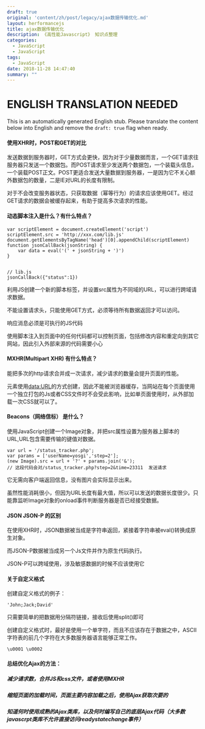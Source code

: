 ```yaml
---
draft: true
original: 'content/zh/post/legacy/ajax数据传输优化.md'
layout: herformancejs
title: ajax数据传输优化
description: 《高性能Javascript》 知识点整理
categories:
  - JavaScript
  - JavaScript
tags:
  - JavaScript
date: 2018-11-28 14:47:40
summary: ""
---
```


# ENGLISH TRANSLATION NEEDED

This is an automatically generated English stub. Please translate the content below into English and remove the `draft: true` flag when ready.

<!-- ORIGINAL CHINESE CONTENT STARTS -->
#### 使用XHR时，POST和GET的对比
发送数据到服务器时，GET方式会更快，因为对于少量数据而言，一个GET请求往服务器只发送一个数据包。而POST请求至少发送两个数据包，一个装载头信息，一个装载POST正文。POST更适合发送大量数据到服务器，一是因为它不关心额外数据包的数量，二是IE对URL的长度有限制。

对于不会改变服务器状态，只获取数据（幂等行为）的请求应该使用GET。经过GET请求的数据会被缓存起来，有助于提高多次请求的性能。

#### 动态脚本注入是什么？有什么特点？

    var scriptElement = document.createElement('script')
    scriptElement.src = 'http://xxx.com/lib.js'
    document.getElementsByTagName('head')[0].appendChild(scriptElement)
    function jsonCallBack(jsonString) {
        var data = eval('(' + jsonString + ')')
    }
    
    
    // lib.js
    jsonCallBack({"status":1})
利用JS创建一个新的脚本标签，并设置src属性为不同域的URL，可以进行跨域请求数据。

不能设置请求头，只能使用GET方式，必须等待所有数据返回才可以访问。

响应消息必须是可执行的JS代码

使用脚本注入到页面中的任何代码都可以控制页面，包括修改内容和重定向到其它网站，因此引入外部来源的代码需要小心

#### MXHR(Multipart XHR) 有什么特点？

能把多次的http请求合并成一次请求，减少请求的数量会提升页面的性能。

元素使用[data:URL](http://www.webhek.com/post/data-url.html)的方式创建，因此不能被浏览器缓存，当网站在每个页面使用一个独立打包的Js或者CSS文件时不会受此影响，比如单页面使用时，从外部加载一次CSS就可以了。

#### Beacons（网络信标） 是什么？

使用JavaScript创建一个Image对象，并把src属性设置为服务器上脚本的URL,URL包含需要传输的键值对数据。

    var url = '/status_tracker.php';
    var params = ['userName=yosgi','step=2'];
    (new Image).src = url + '?' + params.join('&');
    // 这段代码会对/status_tracker.php?step=2&time=23311  发送请求
    
它无需向客户端返回信息，没有图片会实际显示出来。

虽然性能消耗很小，但因为URL长度有最大值，所以可以发送的数据长度很少。只能靠监听Image对象的onload事件判断服务器是否已经接受数据。

#### JSON JSON-P 的区别

在使用XHR时，JSON数据被当成是字符串返回，紧接着字符串被eval()转换成原生对象。

而JSON-P数据被当成另一个Js文件并作为原生代码执行。


JSON-P可以跨域使用，涉及敏感数据的时候不应该使用它
#### 关于自定义格式

创建自定义格式的例子：

    'John;Jack;David'

只需要简单的把数据用分隔符链接，接收后使用split()即可

创建自定义格式时，最好是使用一个单字符，而且不应该存在于数据之中，ASCII字符表的前几个字符在大多数服务器语言能够正常工作。

    \u0001 \u0002
    
#### 总结优化Ajax的方法：

##### 减少请求数，合并JS和css文件，或者使用MXHR

##### 缩短页面的加载时间，页面主要内容加载之后，使用Ajax获取次要的

##### 知道何时使用成熟的Ajax类库，以及何时编写自己的底层Ajax代码（大多数javascrpt类库不允许直接访问readystatechange事件）
<!-- ORIGINAL CHINESE CONTENT ENDS -->
